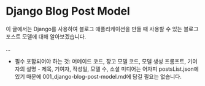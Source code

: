 # Django Blog Post Model

이 글에서는 Django를 사용하여 블로그 애플리케이션을 만들 때 사용할 수 있는 블로그 포스트 모델에 대해 알아보겠습니다.

...


- 필수 포함되어야 하는 것: 머메이드 코드, 장고 모델 코드, 모델 생성 프롬프트, 기여자의 설명
        - 제목, 기여자, 작성일, 모델 수, 소셜 미디어는 어차피 postsList.json에 있기 때문에 001_django-blog-post-model.md에 담길 필요는 없습니다.